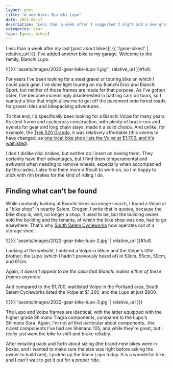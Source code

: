 ```yaml
---
layout: post
title: "A new bike: Bianchi Lupo"
date: 2022-06-17
description: "Less than a week after I suggested I might add a new gravel or touring bike to my garage, I picked up a brand new Bianchi Lupo"
categories: gear
tags: [gear, bikes]
---
```


Less than a week after my last [post about bikes]( {{ '/gear-bikes/' | relative_url }}), I've added another bike to my garage. Welcome to the family, Bianchi Lupo.

![]({{ 'assets/images/2022-gear-bike-lupo-1.jpg' | relative_url }}#full)

For years I've been looking for a steel gravel or touring bike on which I could pack gear. I've done light touring on my Bianchi Eros and Bianchi Sport, but neither of those frames are made for that purpose. As I've gotten older, I've become increasingly disinterested in battling cars on tours, so I wanted a bike that might allow me to get off the pavement onto forest roads for gravel rides and bikepacking adventures.

To that end, I'd specifically been looking for a Bianchi Volpe for many years. Its steel frame and cyclocross construction, with plenty of braze-ons and eyelets for gear and long chain stays, made it a solid choice. And unlike, for example, the [Trek 520 Grando](https://www.trekbikes.com/us/en_US/bikes/bikepacking-touring-bikes/520/520-grando/p/33474/), it was relatively affordable (this seems to have changed, as [one local bike shop lists the Volpe at $1,700, and it's waitlisted](https://www.lakeside-bikes.com/product/bianchi-volpe-386469-1.htm#.Yq0Ib5DMLhI)). 

I don't dislike disc brakes, but neither do I insist on having them. They certainly have their advantages, but I find them temperamental and awkward when needing to remove wheels, especially when accompanied by thru-axles. I also find them more difficult to work on, so I'm happy to stick with rim brakes for the kind of riding I do.

## Finding what can't be found

While randomly looking at Bianchi bikes via image search, I found a Volpe at a "bike shop" in nearby Salem, Oregon. I write that in quotes, because the bike shop is, well, no longer a shop. It used to be, but the building owner sold the building and the tenants, of which the bike shop was one, had to go elsewhere. That's why [South Salem Cycleworks](http://sscycleworks.com/) now operates out of a storage shed.

![]({{ 'assets/images/2022-gear-bike-lupo-2.jpg' | relative_url }}#full)

Looking at the website, I noticed a Volpe in 59cm and the Volpe's little brother, the Lupo (which I hadn't previously heard of) in 53cm, 55cm, 59cm, and 61cm.

Again, _it doesn't appear to be the case that Bianchi makes either of these frames anymore_.

And compared to the $1,700, waitlisted Volpe in the Portland area, South Salem Cycleworks listed the Volpe at $1,200, and the Lupo at just $900.

![]({{ 'assets/images/2022-gear-bike-lupo-3.jpg' | relative_url }})

The Lupo and Volpe frames are identical, with the latter equipped with the higher grade Shimano Tiagra components, compared to the Lupo's Shimano Sora. Again, I'm not all that particular about components...the nicest components I've had are Shimano 105, and while they're great, but I really just want the bike to shift and brake reliably.

After emailing back and forth about sizing (the brand-new bikes were in boxes, and I wanted to make sure the size was right before asking the owner to build one), I picked up the 55cm Lupo today. It is a wonderful bike, and I can't wait to get it out for a proper ride.